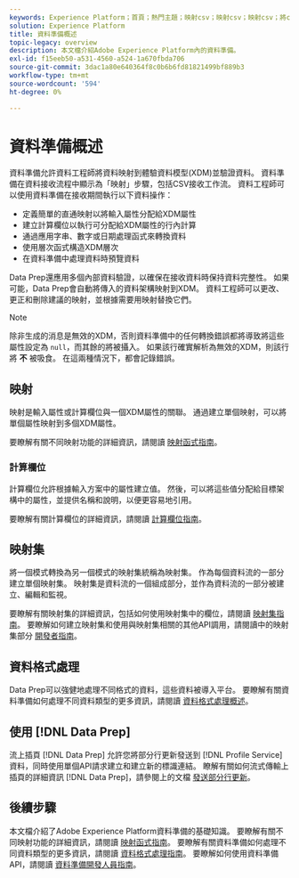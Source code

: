 ```yaml
---
keywords: Experience Platform；首頁；熱門主題；映射csv；映射csv；映射csv；將csv檔案映射到xdm；將csv映射到xdm;ui指南；映射；資料準備；準備資料；
solution: Experience Platform
title: 資料準備概述
topic-legacy: overview
description: 本文檔介紹Adobe Experience Platform內的資料準備。
exl-id: f15eeb50-a531-4560-a524-1a670fbda706
source-git-commit: 3dac1a80e640364f8c0b6b6fd81821499bf889b3
workflow-type: tm+mt
source-wordcount: '594'
ht-degree: 0%

---
```



# 資料準備概述

資料準備允許資料工程師將資料映射到體驗資料模型(XDM)並驗證資料。 資料準備在資料接收流程中顯示為「映射」步驟，包括CSV接收工作流。 資料工程師可以使用資料準備在接收期間執行以下資料操作：

- 定義簡單的直通映射以將輸入屬性分配給XDM屬性
- 建立計算欄位以執行可分配給XDM屬性的行內計算
- 通過應用字串、數字或日期處理函式來轉換資料
- 使用層次函式構造XDM層次
- 在資料準備中處理資料時預覽資料

Data Prep還應用多個內部資料驗證，以確保在接收資料時保持資料完整性。 如果可能，Data Prep會自動將傳入的資料架構映射到XDM。 資料工程師可以更改、更正和刪除建議的映射，並根據需要用映射替換它們。

>[!NOTE]
>
>除非生成的消息是無效的XDM，否則資料準備中的任何轉換錯誤都將導致將這些屬性設定為 `null`，而其餘的將被攝入。 如果該行確實解析為無效的XDM，則該行將 **不** 被吸食。 在這兩種情況下，都會記錄錯誤。

## 映射

映射是輸入屬性或計算欄位與一個XDM屬性的關聯。 通過建立單個映射，可以將單個屬性映射到多個XDM屬性。

要瞭解有關不同映射功能的詳細資訊，請閱讀 [映射函式指南](./functions.md)。

### 計算欄位

計算欄位允許根據輸入方案中的屬性建立值。 然後，可以將這些值分配給目標架構中的屬性，並提供名稱和說明，以便更容易地引用。

要瞭解有關計算欄位的詳細資訊，請閱讀 [計算欄位指南](./functions.md#calculated-fields)。

## 映射集

將一個模式轉換為另一個模式的映射集統稱為映射集。 作為每個資料流的一部分建立單個映射集。 映射集是資料流的一個組成部分，並作為資料流的一部分被建立、編輯和監視。

要瞭解有關映射集的詳細資訊，包括如何使用映射集中的欄位，請閱讀 [映射集指南](./mapping-set.md)。 要瞭解如何建立映射集和使用與映射集相關的其他API調用，請閱讀中的映射集部分 [開發者指南](./api/mapping-set.md)。

## 資料格式處理

Data Prep可以強健地處理不同格式的資料，這些資料被導入平台。 要瞭解有關資料準備如何處理不同資料類型的更多資訊，請閱讀 [資料格式處理概述](./data-handling.md)。

## 使用 [!DNL Data Prep]

流上插頁 [!DNL Data Prep] 允許您將部分行更新發送到 [!DNL Profile Service] 資料，同時使用單個API請求建立和建立新的標識連結。 瞭解有關如何流式傳輸上插頁的詳細資訊 [!DNL Data Prep]，請參閱上的文檔 [發送部分行更新](./upserts.md)。

## 後續步驟

本文檔介紹了Adobe Experience Platform資料準備的基礎知識。 要瞭解有關不同映射功能的詳細資訊，請閱讀 [映射函式指南](./functions.md)。 要瞭解有關資料準備如何處理不同資料類型的更多資訊，請閱讀 [資料格式處理指南](./data-handling.md#dates)。 要瞭解如何使用資料準備API，請閱讀 [資料準備開發人員指南](api/overview.md)。
